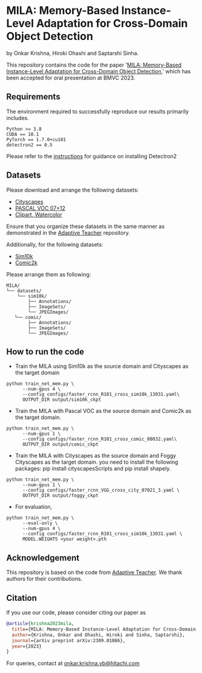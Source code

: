 # MILA: Memory-Based Instance-Level Adaptation for Cross-Domain Object Detection
by Onkar Krishna, Hiroki Ohashi and Saptarshi Sinha.

This repository contains the code for the paper '[MILA: Memory-Based Instance-Level Adaptation for Cross-Domain Object Detection](https://arxiv.org/abs/2309.01086),' which has been accepted for oral presentation at BMVC 2023.

## Requirements
The environment required to successfully reproduce our results primarily includes.
```
Python >= 3.8
CUDA == 10.1
PyTorch == 1.7.0+cu101
detectron2 == 0.5 
```
Please refer to the [instructions](https://github.com/facebookresearch/detectron2/releases) for guidance on installing Detectron2

## Datasets 

Please download and arrange the following datasets:
- [Cityscapes](https://www.cityscapes-dataset.com/downloads/)
- [PASCAL VOC 07+12](http://host.robots.ox.ac.uk/pascal/VOC/voc2012/)
- [Clipart, Watercolor](https://github.com/naoto0804/cross-domain-detection/tree/master/datasets) 

Ensure that you organize these datasets in the same manner as demonstrated in the [Adaptive Teacher](https://github.com/facebookresearch/adaptive_teacher) repository.

Additionally, for the following datasets:
- [Sim10k](https://fcav.engin.umich.edu/projects/driving-in-the-matrix)
- [Comic2k](https://github.com/naoto0804/cross-domain-detection/tree/master/datasets)

Please arrange them as following:
```shell
MILA/
└── datasets/
    └── sim10k/
        ├── Annotations/
        ├── ImageSets/
        └── JPEGImages/
   └── comic/
        ├── Annotations/
        ├── ImageSets/
        └── JPEGImages/
```
## How to run the code

- Train the MILA using Sim10k as the source domain and Cityscapes as the target domain
  
```shell
python train_net_mem.py \
      --num-gpus 4 \
      --config configs/faster_rcnn_R101_cross_sim10k_13031.yaml\
      OUTPUT_DIR output/sim10k_ckpt
```

- Train the MILA with Pascal VOC as the source domain and Comic2k as the target domain.

```shell
python train_net_mem.py \
      --num-gpus 1 \
      --config configs/faster_rcnn_R101_cross_comic_08032.yaml\
      OUTPUT_DIR output/comic_ckpt
```

- Train the MILA with Cityscapes as the source domain and Foggy Cityscapes as the target domain. you need to install the following packages: pip install cityscapesScripts and pip install shapely.

```shell
python train_net_mem.py \
      --num-gpus 1 \
      --config configs/faster_rcnn_VGG_cross_city_07021_3.yaml \
      OUTPUT_DIR output/foggy_ckpt
```
- For evaluation,

```shell
python train_net_mem.py \
      --eval-only \
      --num-gpus 4 \
      --config configs/faster_rcnn_R101_cross_sim10k_13031.yaml \
      MODEL.WEIGHTS <your weight>.pth
```
## Acknowledgement
This repository is based on the code from [Adaptive Teacher](https://github.com/facebookresearch/adaptive_teacher). We thank authors for their contributions.

## Citation

If you use our code, please consider citing our paper as
```BibTeX
@article{krishna2023mila,
  title={MILA: Memory-Based Instance-Level Adaptation for Cross-Domain Object Detection},
  author={Krishna, Onkar and Ohashi, Hiroki and Sinha, Saptarshi},
  journal={arXiv preprint arXiv:2309.01086},
  year={2023}
}
```

For queries, contact at onkar.krishna.vb@hitachi.com



